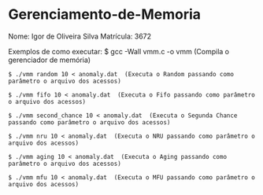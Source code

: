 # Gerenciamento-de-Memoria


Nome: Igor de Oliveira Silva
Matrícula: 3672

Exemplos de como executar:
	$ gcc -Wall vmm.c -o vmm  (Compila o gerenciador de memória)

	$ ./vmm random 10 < anomaly.dat  (Executa o Random passando como parâmetro o arquivo dos acessos)

	$ ./vmm fifo 10 < anomaly.dat  (Executa o Fifo passando como parâmetro o arquivo dos acessos)

	$ ./vmm second_chance 10 < anomaly.dat  (Executa o Segunda Chance passando como parâmetro o arquivo dos acessos)

	$ ./vmm nru 10 < anomaly.dat  (Executa o NRU passando como parâmetro o arquivo dos acessos)

	$ ./vmm aging 10 < anomaly.dat  (Executa o Aging passando como parâmetro o arquivo dos acessos)

	$ ./vmm mfu 10 < anomaly.dat  (Executa o MFU passando como parâmetro o arquivo dos acessos)

